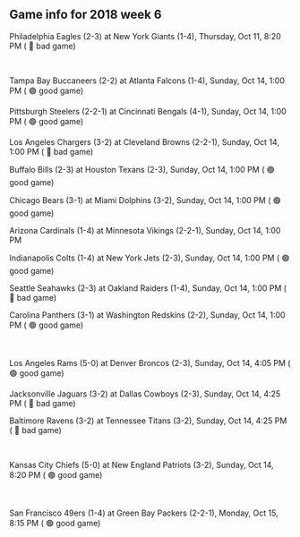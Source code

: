 ## Game info for 2018 week 6
Philadelphia Eagles (2-3) at New York Giants (1-4), Thursday, Oct 11, 8:20 PM (	:red_circle: bad game)


<br/>

Tampa Bay Buccaneers (2-2) at Atlanta Falcons (1-4), Sunday, Oct 14, 1:00 PM (	:green_circle: good game)

Pittsburgh Steelers (2-2-1) at Cincinnati Bengals (4-1), Sunday, Oct 14, 1:00 PM (	:green_circle: good game)

Los Angeles Chargers (3-2) at Cleveland Browns (2-2-1), Sunday, Oct 14, 1:00 PM (	:red_circle: bad game)

Buffalo Bills (2-3) at Houston Texans (2-3), Sunday, Oct 14, 1:00 PM (	:green_circle: good game)

Chicago Bears (3-1) at Miami Dolphins (3-2), Sunday, Oct 14, 1:00 PM (	:green_circle: good game)

Arizona Cardinals (1-4) at Minnesota Vikings (2-2-1), Sunday, Oct 14, 1:00 PM

Indianapolis Colts (1-4) at New York Jets (2-3), Sunday, Oct 14, 1:00 PM (	:green_circle: good game)

Seattle Seahawks (2-3) at Oakland Raiders (1-4), Sunday, Oct 14, 1:00 PM (	:red_circle: bad game)

Carolina Panthers (3-1) at Washington Redskins (2-2), Sunday, Oct 14, 1:00 PM (	:green_circle: good game)


<br/>

Los Angeles Rams (5-0) at Denver Broncos (2-3), Sunday, Oct 14, 4:05 PM (	:green_circle: good game)

Jacksonville Jaguars (3-2) at Dallas Cowboys (2-3), Sunday, Oct 14, 4:25 PM (	:red_circle: bad game)

Baltimore Ravens (3-2) at Tennessee Titans (3-2), Sunday, Oct 14, 4:25 PM (	:red_circle: bad game)


<br/>

Kansas City Chiefs (5-0) at New England Patriots (3-2), Sunday, Oct 14, 8:20 PM (	:green_circle: good game)


<br/>

San Francisco 49ers (1-4) at Green Bay Packers (2-2-1), Monday, Oct 15, 8:15 PM (	:green_circle: good game)

